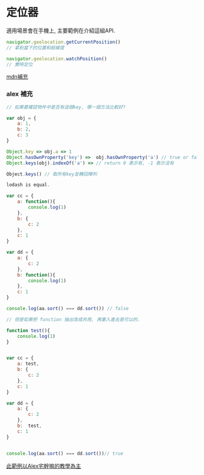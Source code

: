 # 定位器    

適用場景會在手機上, 主要範例在介紹這組API. 

```javascript
navigator.geolocation.getCurrentPosition()
// 拿到當下的位置和經緯度

navigator.geolocation.watchPosition()
// 實時定位
```
[mdn補充](https://developer.mozilla.org/zh-TW/docs/Web/API/Geolocation/Using_geolocation)

### alex 補充

```javascript
// 如果要確認物件中是否有這個key, 哪一個方法比較好? 

var obj = {
    a: 1, 
    b: 2, 
    c: 3
}

Object.key => obj.a => 1
Object.hasOwnProperty('key') =>  obj.hasOwnProperty('a') // true or false
Object.keys(obj).indexOf('a') => // return 0 表示有, -1 表示沒有

​Object.keys() // 取所有key並轉回陣列
```
```javascript
lodash is equal. 

var cc = {
    a: function(){
        console.log(1)
    }, 
    b: {
        c: 2
    },
    c: 1
}

var dd = {
    a: {
        c: 2
    },
    b: function(){
        console.log(1)
    }, 
    c: 1
}

console.log(aa.sort() === dd.sort()) // false 

// 但是如果把 function 抽出改成共用, 再塞入進去是可以的.

function test(){
    console.log(1)
}


var cc = {
    a: test, 
    b: {
        c: 2
    },
    c: 1
}

var dd = {
    a: {
        c: 2
    },
    b:  test,
    c: 1
}


console.log(aa.sort() === dd.sort())// true
```




[此範例以Alex宅幹嘛的教學為主](https://www.youtube.com/watch?v=1oOxMR_LPb0)